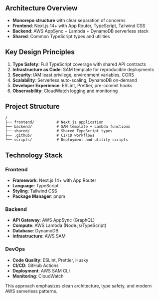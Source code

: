 
## Architecture Overview

- **Monorepo structure** with clear separation of concerns
- **Frontend**: Next.js 14+ with App Router, TypeScript, Tailwind CSS
- **Backend**: AWS AppSync + Lambda + DynamoDB serverless stack
- **Shared**: Common TypeScript types and utilities

## Key Design Principles

1. **Type Safety**: Full TypeScript coverage with shared API contracts
2. **Infrastructure as Code**: SAM template for reproducible deployments  
3. **Security**: IAM least privilege, environment variables, CORS
4. **Scalability**: Serverless auto-scaling, DynamoDB on-demand
5. **Developer Experience**: ESLint, Prettier, pre-commit hooks
6. **Observability**: CloudWatch logging and monitoring

## Project Structure

```
/
├── frontend/          # Next.js application
├── backend/           # SAM template + Lambda functions  
├── shared/            # Shared TypeScript types
├── .github/           # CI/CD workflows
└── scripts/           # Deployment and utility scripts
```

## Technology Stack

### Frontend
- **Framework**: Next.js 14+ with App Router
- **Language**: TypeScript
- **Styling**: Tailwind CSS
- **Package Manager**: pnpm

### Backend
- **API Gateway**: AWS AppSync (GraphQL)
- **Compute**: AWS Lambda (Node.js/TypeScript)
- **Database**: DynamoDB
- **Infrastructure**: AWS SAM

### DevOps
- **Code Quality**: ESLint, Prettier, Husky
- **CI/CD**: GitHub Actions
- **Deployment**: AWS SAM CLI
- **Monitoring**: CloudWatch

This approach emphasizes clean architecture, type safety, and modern AWS serverless patterns.